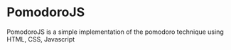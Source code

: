 # PomodoroJS
PomodoroJS is a simple implementation of the pomodoro technique using HTML, CSS, Javascript
